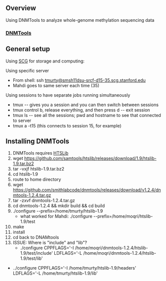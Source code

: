 
## Overview
Using DNMTools to analyze whole-genome methylation sequencing data

### [DNMTools](https://github.com/smithlabcode/dnmtools)

## General setup
Using [SCG](https://ondemand.scg.stanford.edu/) for storage and computing:

Using specific server
- From shell: ssh tmurty@smsh11dsu-srcf-d15-35.scg.stanford.edu
- Mahdi goes to same server each time (35)

Using sessions to have separate jobs running simultaneously
- tmux -- gives you a session and you can then switch between sessions
- tmux control b, release everything, and then press d -- exit session
- tmux ls -- see all the sessions; pwd and hostname to see that connected to server
- tmux a -t15 (this connects to session 15, for example)

## Installing DNMTools
1. DNMTools requires [HTSLib](https://www.biostars.org/p/328831/)
6. wget https://github.com/samtools/htslib/releases/download/1.9/htslib-1.9.tar.bz2
7. tar -vxjf htslib-1.9.tar.bz2
8. cd htslib-1.9
2. route to home directory
3. wget https://github.com/smithlabcode/dnmtools/releases/download/v1.2.4/dnmtools-1.2.4.tar.gz
4. tar -zxvf dnmtools-1.2.4.tar.gz
5. cd dnmtools-1.2.4 && mkdir build && cd build
6. ./configure --prefix=/home/tmurty/htslib-1.9
   - what worked for Mahdi: ./configure --prefix=/home/moqri/htslib-1.9/test
8. make
9. install
10. cd back to DNAMtools
11. ISSUE: Where is "include" and "lib"?
    - ./configure CPPFLAGS='-I /home/moqri/dnmtools-1.2.4/htslib-1.9/test/include'
             LDFLAGS='-L /home/moqri/dnmtools-1.2.4/htslib-1.9/test/lib'

   - ../configure CPPFLAGS='-I /home/tmurty/htslib-1.9/headers' \
             LDFLAGS='-L /home/tmurty/htslib-1.9/lib'



